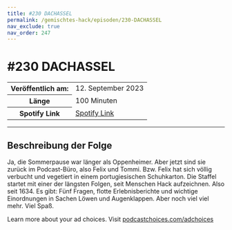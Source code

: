 ```yaml
---
title: #230 DACHASSEL
permalink: /gemischtes-hack/episoden/230-DACHASSEL
nav_exclude: true
nav_order: 247
---
```


# #230 DACHASSEL
<table class="resp-table dcf-table dcf-table-responsive dcf-table-bordered dcf-table-striped dcf-w-100%">
                    <tbody>
                        <tr>
                            <th scope="row">Veröffentlich am:</th>
                            <td data-label="Veröffentlich am:">12. September 2023</td>
                        </tr>
                        <tr>
                            <th scope="row">Länge </th>
                            <td data-label="Länge ">100 Minuten</td>
                        </tr><tr>
                                <th scope="row">Spotify Link</th>
                                <td data-label="Spotify Link"><a href="https://open.spotify.com/episode/118WjPKhWlotGPqo2vsLo2">Spotify Link</a></td>
                            </tr></tbody>
                </table>

***

## Beschreibung der Folge

<div>
<p>Ja, die Sommerpause war länger als Oppenheimer. Aber jetzt sind sie zurück im Podcast-Büro, also Felix und Tommi. Bzw. Felix hat sich völlig verbucht und vegetiert in einem portugiesischen Schuhkarton. Die Staffel startet mit einer der längsten Folgen, seit Menschen Hack aufzeichnen. Also seit 1634. Es gibt: Fünf Fragen, flotte Erlebnisberichte und wichtige Einordnungen in Sachen Löwen und Augenklappen. Aber noch viel viel mehr. Viel Spaß.</p><p> </p><p>Learn more about your ad choices. Visit <a href="https://podcastchoices.com/adchoices" rel="nofollow">podcastchoices.com/adchoices</a></p>  
</div>

